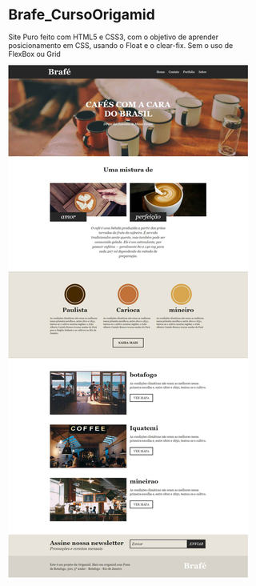 # Brafe_CursoOrigamid
Site Puro feito com HTML5 e CSS3, com o objetivo de aprender posicionamento em CSS, usando o Float e o clear-fix.
Sem o uso de FlexBox ou Grid

![](/assets/img/css_puro.jpg "CSS Puro")
